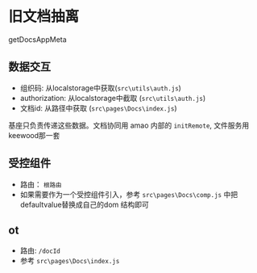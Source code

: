 # 旧文档抽离

getDocsAppMeta

## 数据交互

- 组织码: 从localstorage中获取(`src\utils\auth.js`)
- authorization: 从localstorage中截取 (`src\utils\auth.js`)
- 文档id: 从路径中获取  (`src\pages\Docs\index.js`) 

基座只负责传递这些数据。文档协同用 amao 内部的 `initRemote`, 文件服务用 keewood那一套 



## 受控组件

- 路由： `根路由`
- 如果需要作为一个受控组件引入，参考 `src\pages\Docs\comp.js` 中把   defaultvalue替换成自己的dom 结构即可



## ot 

- 路由: `/docId`
- 参考 `src\pages\Docs\index.js`















